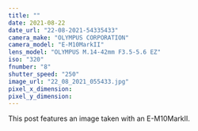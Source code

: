 ```yaml
---
title: ""
date: 2021-08-22
date_url: "22-08-2021-54335433"
camera_make: "OLYMPUS CORPORATION"
camera_model: "E-M10MarkII"
lens_model: "OLYMPUS M.14-42mm F3.5-5.6 EZ"
iso: "320"
fnumber: "8"
shutter_speed: "250"
image_url: "22_08_2021_055433.jpg"
pixel_x_dimension: 
pixel_y_dimension: 
---
```


This post features an image taken with an E-M10MarkII.